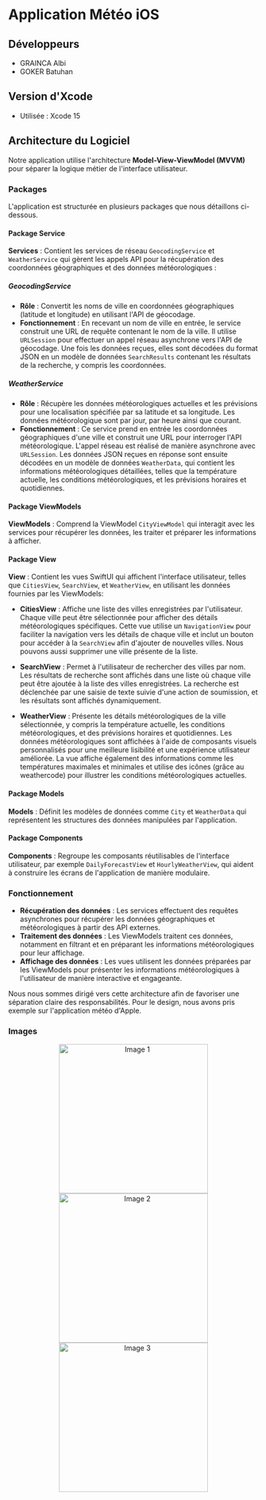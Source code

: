 # Application Météo iOS

## Développeurs
- GRAINCA Albi
- GOKER Batuhan

## Version d'Xcode
- Utilisée : Xcode 15

## Architecture du Logiciel

Notre application utilise l'architecture **Model-View-ViewModel (MVVM)** pour séparer la logique métier de l'interface utilisateur.

### Packages

L'application est structurée en plusieurs packages que nous détaillons ci-dessous.

#### Package Service
**Services** : Contient les services de réseau `GeocodingService` et `WeatherService` qui gèrent les appels API pour la récupération des coordonnées géographiques et des données météorologiques : 

##### GeocodingService

- **Rôle** : Convertit les noms de ville en coordonnées géographiques (latitude et longitude) en utilisant l'API de géocodage.
- **Fonctionnement** : En recevant un nom de ville en entrée, le service construit une URL de requête contenant le nom de la ville. Il utilise `URLSession` pour effectuer un appel réseau asynchrone vers l'API de géocodage. Une fois les données reçues, elles sont décodées du format JSON en un modèle de données `SearchResults` contenant les résultats de la recherche, y compris les coordonnées.

##### WeatherService

- **Rôle** : Récupère les données météorologiques actuelles et les prévisions pour une localisation spécifiée par sa latitude et sa longitude. Les données météorologique sont par jour, par heure ainsi que courant.
- **Fonctionnement** : Ce service prend en entrée les coordonnées géographiques d'une ville et construit une URL pour interroger l'API météorologique. L'appel réseau est réalisé de manière asynchrone avec `URLSession`. Les données JSON reçues en réponse sont ensuite décodées en un modèle de données `WeatherData`, qui contient les informations météorologiques détaillées, telles que la température actuelle, les conditions météorologiques, et les prévisions horaires et quotidiennes.

#### Package ViewModels
**ViewModels** : Comprend la ViewModel `CityViewModel` qui interagit avec les services pour récupérer les données, les traiter et préparer les informations à afficher.
#### Package View
**View** : Contient les vues SwiftUI qui affichent l'interface utilisateur, telles que `CitiesView`, `SearchView`, et `WeatherView`, en utilisant les données fournies par les ViewModels:

- **CitiesView** : Affiche une liste des villes enregistrées par l'utilisateur. Chaque ville peut être sélectionnée pour afficher des détails météorologiques spécifiques. Cette vue utilise un `NavigationView` pour faciliter la navigation vers les détails de chaque ville et inclut un bouton pour accéder à la `SearchView` afin d'ajouter de nouvelles villes. Nous pouvons aussi supprimer une ville présente de la liste.

- **SearchView** : Permet à l'utilisateur de rechercher des villes par nom. Les résultats de recherche sont affichés dans une liste où chaque ville peut être ajoutée à la liste des villes enregistrées. La recherche est déclenchée par une saisie de texte suivie d'une action de soumission, et les résultats sont affichés dynamiquement.

- **WeatherView** : Présente les détails météorologiques de la ville sélectionnée, y compris la température actuelle, les conditions météorologiques, et des prévisions horaires et quotidiennes. Les données météorologiques sont affichées à l'aide de composants visuels personnalisés pour une meilleure lisibilité et une expérience utilisateur améliorée. La vue affiche également des informations comme les températures maximales et minimales et utilise des icônes (grâce au weathercode) pour illustrer les conditions météorologiques actuelles.

#### Package Models
**Models** : Définit les modèles de données comme `City` et `WeatherData` qui représentent les structures des données manipulées par l'application.

#### Package Components
**Components** : Regroupe les composants réutilisables de l'interface utilisateur, par exemple `DailyForecastView` et `HourlyWeatherView`, qui aident à construire les écrans de l'application de manière modulaire.

### Fonctionnement

- **Récupération des données** : Les services effectuent des requêtes asynchrones pour récupérer les données géographiques et météorologiques à partir des API externes.
- **Traitement des données** : Les ViewModels traitent ces données, notamment en filtrant et en préparant les informations météorologiques pour leur affichage.
- **Affichage des données** : Les vues utilisent les données préparées par les ViewModels pour présenter les informations météorologiques à l'utilisateur de manière interactive et engageante.

Nous nous sommes dirigé vers cette architecture afin de favoriser une séparation claire des responsabilités. Pour le design, nous avons pris exemple sur l'application météo d'Apple.

### Images

<div align="center">
  <img src="https://github.com/albigrainca/Weather/assets/103835746/a285daf4-4cc4-496b-b20e-142612f65675" alt="Image 1" width="300"/>
  <img src="https://github.com/albigrainca/Weather/assets/103835746/2da1543c-4c31-4126-8055-e85848b712cf" alt="Image 2" width="300"/>
  <img src="https://github.com/albigrainca/Weather/assets/103835746/185586d3-fab1-4dcf-b20a-5d0b9329644c" alt="Image 3" width="300"/>
</div>



